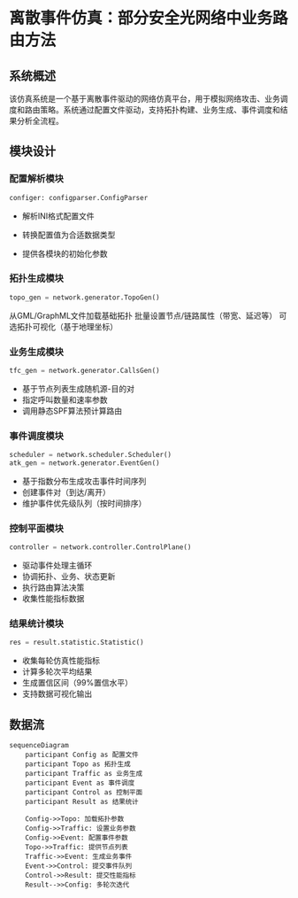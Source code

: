 # 离散事件仿真：部分安全光网络中业务路由方法

## 系统概述​​
该仿真系统是一个基于离散事件驱动的网络仿真平台，用于模拟网络攻击、业务调度和路由策略。系统通过配置文件驱动，支持拓扑构建、业务生成、事件调度和结果分析全流程。

## 模块设计​​
### 配置解析模块​

```python
configer: configparser.ConfigParser
```

- 解析INI格式配置文件

- 转换配置值为合适数据类型
- 提供各模块的初始化参数

### 拓扑生成模块​

```python
topo_gen = network.generator.TopoGen()
```

从GML/GraphML文件加载基础拓扑
批量设置节点/链路属性（带宽、延迟等）
可选拓扑可视化（基于地理坐标）

### 业务生成模块​
```python
tfc_gen = network.generator.CallsGen()
```

- 基于节点列表生成随机源-目的对
- 指定呼叫数量和速率参数
- 调用静态SPF算法预计算路由

### 事件调度模块

```python
scheduler = network.scheduler.Scheduler()
atk_gen = network.generator.EventGen()
```

- 基于指数分布生成攻击事件时间序列
- 创建事件对（到达/离开）
- 维护事件优先级队列（按时间排序）

### 控制平面模块

```python
controller = network.controller.ControlPlane()
```

- 驱动事件处理主循环
- 协调拓扑、业务、状态更新
- 执行路由算法决策
- 收集性能指标数据

### 结果统计模块

```python
res = result.statistic.Statistic()
```

- 收集每轮仿真性能指标
- 计算多轮次平均结果
- 生成置信区间（99%置信水平）
- 支持数据可视化输出

## 数据流

```mermaid
sequenceDiagram
    participant Config as 配置文件
    participant Topo as 拓扑生成
    participant Traffic as 业务生成
    participant Event as 事件调度
    participant Control as 控制平面
    participant Result as 结果统计
    
    Config->>Topo: 加载拓扑参数
    Config->>Traffic: 设置业务参数
    Config->>Event: 配置事件参数
    Topo->>Traffic: 提供节点列表
    Traffic->>Event: 生成业务事件
    Event->>Control: 提交事件队列
    Control->>Result: 提交性能指标
    Result-->>Config: 多轮次迭代
```

